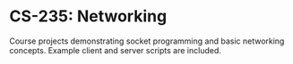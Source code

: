 # CS-235: Networking

Course projects demonstrating socket programming and basic networking concepts. Example client and server scripts are included.
